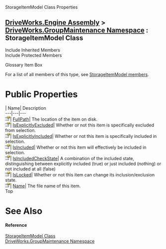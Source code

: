StorageItemModel Class Properties   
  
[DriveWorks.Engine Assembly](topic2156.md) > [DriveWorks.GroupMaintenance Namespace](topic9628.md) : StorageItemModel Class  
---  
  
Include Inherited Members    
Include Protected Members    


Glossary Item Box

For a list of all members of this type, see [StorageItemModel members](topic9993.md).

# Public Properties

| Name| Description  
---|---|---  
![Public Property](dotnetimages/publicProperty.gif)| [FullPath](topic9999.md)| The location of the item on disk.   
![Public Property](dotnetimages/publicProperty.gif)| [IsExplicitlyExcluded](topic10000.md)| Whether or not this item is specifically excluded from selection.   
![Public Property](dotnetimages/publicProperty.gif)| [IsExplicitlyIncluded](topic10001.md)| Whether or not this item is specifically included in selection.   
![Public Property](dotnetimages/publicProperty.gif)| [IsIncluded](topic10002.md)| Whether or not this item will effectively be included in selection.   
![Public Property](dotnetimages/publicProperty.gif)| [IsIncludedCheckState](topic10003.md)| A combination of the included state, distinguishing between explicitly included (true) or just included (nothing) or not included at all (false)   
![Public Property](dotnetimages/publicProperty.gif)| [IsLocked](topic10004.md)| Whether or not this item can change its inclusion/exclusion state.   
![Public Property](dotnetimages/publicProperty.gif)| [Name](topic10005.md)| The file name of this item.   
Top

# See Also

#### Reference

[StorageItemModel Class](topic9992.md)   
[DriveWorks.GroupMaintenance Namespace](topic9628.md)



